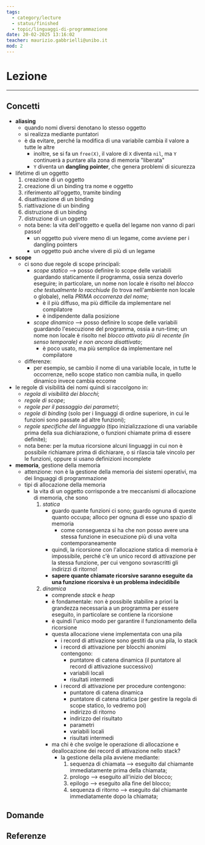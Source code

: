 ```yaml
---
tags:
  - category/lecture
  - status/finished
  - topic/linguaggi-di-programmazione
date: 20-02-2025 13:16:02
teacher: maurizio.gabbrielli@unibo.it
mod: 2
---
```

# Lezione
---
## Concetti
- **aliasing**
	- quando nomi diversi denotano lo stesso oggetto
	- si realizza mediante puntatori
	- è da evitare, perché la modifica di una variabile cambia il valore a tutte le altre
		- inoltre, se si fa un `free(X)`, il valore di `X` diventa `nil`, ma `Y` continuerà a puntare alla zona di memoria "liberata"
		- `Y` diventa un **dangling pointer**, che genera problemi di sicurezza
- lifetime di un oggetto
	1. creazione di un oggetto
	2. creazione di un binding tra nome e oggetto
	3. riferimento all'oggetto, tramite binding
	4. disattivazione di un binding
	5. riattivazione di un binding
	6. distruzione di un binding
	7. distruzione di un oggetto
	- nota bene: la vita dell'oggetto e quella del legame non vanno di pari passo!
		- un oggetto può vivere meno di un legame, come avviene per i dangling pointers
		- un oggetto può anche vivere di più di un legame
- **scope**
	- ci sono due regole di scope principali:
		- _scope statico_ --> posso definire lo scope delle variabili guardando staticamente il programma, ossia senza doverlo eseguire; in particolare, un nome non locale è risolto nel _blocco che testualmente lo racchiude_ (lo trova nell'ambiente non locale o globale), nella _PRIMA occorrenza del nome_;
			- è il più diffuso, ma più difficile da implementare nel compilatore
			- è indipendente dalla posizione
		- _scope dinamico_ --> posso definire lo scope delle variabili guardando l'esecuzione del programma, ossia a run-time; un nome non locale è risolto nel _blocco attivato più di recente (in senso temporale) e non ancora disattivato_;
			- è poco usato, ma più semplice da implementare nel compilatore
	- differenze:
		- per esempio, se cambio il nome di una variabile locale, in tutte le occorrenze, nello scope statico non cambia nulla, in quello dinamico invece cambia eccome
- le regole di visibilità dei nomi quindi si raccolgono in:
	- _regola di visibilità dei blocchi_;
	- _regole di scope_;
	- _regole per il passaggio dei parametri_;
	- _regole di binding_ (solo per i linguaggi di ordine superiore, in cui le funzioni sono passate ad altre funzioni);
	- _regole specifiche del linguaggio_ (tipo inizializzazione di una variabile prima della sua dichiarazione, o funzioni chiamate prima di essere definite);
	- nota bene: per la mutua ricorsione alcuni linguaggi in cui non è possibile richiamare prima di dichiarare, o si rilascia tale vincolo per le funzioni, oppure si usano definizioni incomplete
- **memoria**, gestione della memoria
	- attenzione: non è la gestione della memoria dei sistemi operativi, ma dei linguaggi di programmazione
	- tipi di allocazione della memoria
		- la vita di un oggetto corrisponde a tre meccanismi di allocazione di memoria, che sono
			1. _statica_
				- guardo quante funzioni ci sono; guardo ognuna di queste quanto occupa; alloco per ognuna di esse uno spazio di memoria
					- come conseguenza si ha che non posso avere una stessa funzione in esecuzione più di una volta contemporaneamente
				- quindi, la ricorsione con l'allocazione statica di memoria è impossibile, perché c'è un unico record di attivazione per la stessa funzione, per cui vengono sovrascritti gli indirizzi di ritorno!
				- **sapere quante chiamate ricorsive saranno eseguite da una funzione ricorsiva è un problema indecidibile**
			2. _dinamica_
				- comprende _stack_ e _heap_
				- è fondamentale: non è possibile stabilire a priori la grandezza necessaria a un programma per essere eseguito, in particolare se contiene la ricorsione
				- è quindi l'unico modo per garantire il funzionamento della ricorsione
				- questa allocazione viene implementata con una pila
					- i record di attivazione sono gestiti da una pila, lo stack
					- i record di attivazione per blocchi anonimi contengono:
						- puntatore di catena dinamica (il puntatore al record di attivazione successivo)
						- variabili locali
						- risultati intermedi
					- i record di attivazione per procedure contengono:
						- puntatore di catena dinamica
						- puntatore di catena statica (per gestire la regola di scope statico, lo vedremo poi)
						- indirizzo di ritorno
						- indirizzo del risultato
						- parametri
						- variabili locali
						- risultati intermedi
				- ma chi è che svolge le operazione di allocazione e deallocazione dei record di attivazione nello stack?
					- la gestione della pila avviene mediante:
						1. sequenza di chiamata --> eseguito dal chiamante immediatamente prima della chiamata;
						2. prologo --> eseguito all'inizio del blocco;
						3. epilogo --> eseguito alla fine del blocco;
						4. sequenza di ritorno --> eseguito dal chiamante immediatamente dopo la chiamata;

## Domande

## Referenze
